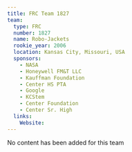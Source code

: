 ```yaml
---
title: FRC Team 1827
team:
  type: FRC
  number: 1827
  name: Robo-Jackets
  rookie_year: 2006
  location: Kansas City, Missouri, USA
  sponsors:
    - NASA
    - Honeywell FM&T LLC
    - Kauffman Foundation
    - Center HS PTA
    - Google
    - KCStem
    - Center Foundation
    - Center Sr. High
  links:
    Website: 
---
```

No content has been added for this team